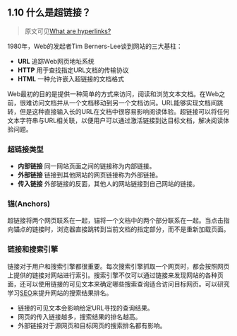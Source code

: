 ## 1.10 什么是超链接？

> 原文可见[What are hyperlinks?](https://developer.mozilla.org/en-US/docs/Learn/Common_questions/What_are_hyperlinks)

1980年，Web的发起者Tim Berners-Lee谈到网站的三大基柱：

- **URL** 追踪Web网页地址系统
- **HTTP** 用于查找指定URL文档的传输协议
- **HTML** 一种允许嵌入超链接的文档格式

Web最初的目的是提供一种简单的方式来访问，阅读和浏览文本文档。在Web之前，很难访问文档并从一个文档移动到另一个文档访问。URL能够实现文档间跳转，但是这种直接输入长的URL在文档中很容易影响阅读体验。超链接可以将任何文本字符串与URL相关联，以便用户可以通过激活链接到达目标文档，解决阅读体验问题。

### 超链接类型

- **内部链接** 同一网站页面之间的链接称为内部链接。
- **外部链接** 链接到其他网站的网页链接称为外部链接。
- **传入链接** 外部链接的反面，其他人的网站链接到自己网站的链接。

### 锚(Anchors)

超链接将两个网页联系在一起，锚将一个文档中的两个部分联系在一起。当点击指向锚点的链接时，浏览器直接跳转到当前文档的指定部分，而不是重新加载页面。

### 链接和搜索引擎

链接对于用户和搜索引擎都很重要。每次搜索引擎抓取一个网页时，都会按照网页上提供的链接对网站进行索引。搜索引擎不仅可以通过链接来发现网站的各种页面，还可以使用链接的可见文本来确定哪些搜索查询适合访问目标网页。可以研究学习[SEO](http://en.wikipedia.org/wiki/Search_engine_optimization)来提升网站的搜索结果排名。

- 链接的可见文本会影响给定URL寻找的查询结果。
- 网页的传入链接越多，搜索结果的排名越高。
- 外部链接对于源网页和目标网页的搜索排名都有影响。